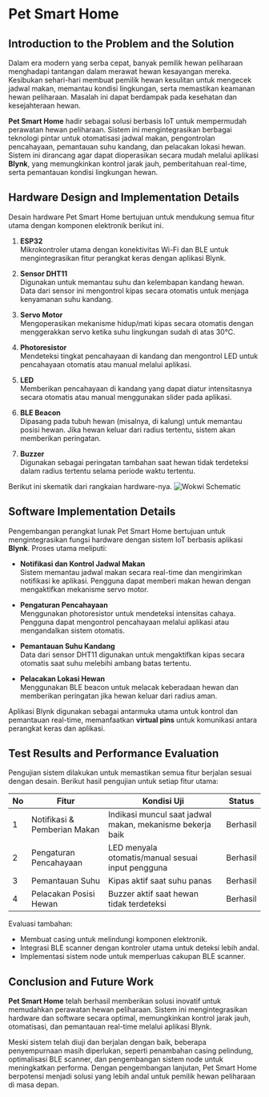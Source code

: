 # Pet Smart Home
## Introduction to the Problem and the Solution

Dalam era modern yang serba cepat, banyak pemilik hewan peliharaan menghadapi tantangan dalam merawat hewan kesayangan mereka. Kesibukan sehari-hari membuat pemilik hewan kesulitan untuk mengecek jadwal makan, memantau kondisi lingkungan, serta memastikan keamanan hewan peliharaan. Masalah ini dapat berdampak pada kesehatan dan kesejahteraan hewan.

**Pet Smart Home** hadir sebagai solusi berbasis IoT untuk mempermudah perawatan hewan peliharaan. Sistem ini mengintegrasikan berbagai teknologi pintar untuk otomatisasi jadwal makan, pengontrolan pencahayaan, pemantauan suhu kandang, dan pelacakan lokasi hewan. Sistem ini dirancang agar dapat dioperasikan secara mudah melalui aplikasi **Blynk**, yang memungkinkan kontrol jarak jauh, pemberitahuan real-time, serta pemantauan kondisi lingkungan hewan.

## Hardware Design and Implementation Details

Desain hardware Pet Smart Home bertujuan untuk mendukung semua fitur utama dengan komponen elektronik berikut ini. 

1. **ESP32**  
   Mikrokontroler utama dengan konektivitas Wi-Fi dan BLE untuk mengintegrasikan fitur perangkat keras dengan aplikasi Blynk.

2. **Sensor DHT11**  
   Digunakan untuk memantau suhu dan kelembapan kandang hewan. Data dari sensor ini mengontrol kipas secara otomatis untuk menjaga kenyamanan suhu kandang.

3. **Servo Motor**  
   Mengoperasikan mekanisme hidup/mati kipas secara otomatis dengan menggerakkan servo ketika suhu lingkungan sudah di atas 30°C.

4. **Photoresistor**  
   Mendeteksi tingkat pencahayaan di kandang dan mengontrol LED untuk pencahayaan otomatis atau manual melalui aplikasi.

5. **LED**  
   Memberikan pencahayaan di kandang yang dapat diatur intensitasnya secara otomatis atau manual menggunakan slider pada aplikasi.

6. **BLE Beacon**  
   Dipasang pada tubuh hewan (misalnya, di kalung) untuk memantau posisi hewan. Jika hewan keluar dari radius tertentu, sistem akan memberikan peringatan.

7. **Buzzer**  
   Digunakan sebagai peringatan tambahan saat hewan tidak terdeteksi dalam radius tertentu selama periode waktu tertentu.

Berikut ini skematik dari rangkaian hardware-nya.
![Wokwi Schematic](https://github.com/user-attachments/assets/10bb1063-3a1a-444a-9531-ed18953e3e1a)

## Software Implementation Details

Pengembangan perangkat lunak Pet Smart Home bertujuan untuk mengintegrasikan fungsi hardware dengan sistem IoT berbasis aplikasi **Blynk**. Proses utama meliputi:

- **Notifikasi dan Kontrol Jadwal Makan**  
  Sistem memantau jadwal makan secara real-time dan mengirimkan notifikasi ke aplikasi. Pengguna dapat memberi makan hewan dengan mengaktifkan mekanisme servo motor.

- **Pengaturan Pencahayaan**  
  Menggunakan photoresistor untuk mendeteksi intensitas cahaya. Pengguna dapat mengontrol pencahayaan melalui aplikasi atau mengandalkan sistem otomatis.

- **Pemantauan Suhu Kandang**  
  Data dari sensor DHT11 digunakan untuk mengaktifkan kipas secara otomatis saat suhu melebihi ambang batas tertentu.

- **Pelacakan Lokasi Hewan**  
  Menggunakan BLE beacon untuk melacak keberadaan hewan dan memberikan peringatan jika hewan keluar dari radius aman.

Aplikasi Blynk digunakan sebagai antarmuka utama untuk kontrol dan pemantauan real-time, memanfaatkan **virtual pins** untuk komunikasi antara perangkat keras dan aplikasi.

## Test Results and Performance Evaluation

Pengujian sistem dilakukan untuk memastikan semua fitur berjalan sesuai dengan desain. Berikut hasil pengujian untuk setiap fitur utama:

| No | Fitur                       | Kondisi Uji                                              | Status   |
|----|-----------------------------|----------------------------------------------------------|----------|
| 1  | Notifikasi & Pemberian Makan| Indikasi muncul saat jadwal makan, mekanisme bekerja baik| Berhasil |
| 2  | Pengaturan Pencahayaan      | LED menyala otomatis/manual sesuai input pengguna        | Berhasil |
| 3  | Pemantauan Suhu             | Kipas aktif saat suhu panas                              | Berhasil |
| 4  | Pelacakan Posisi Hewan      | Buzzer aktif saat hewan tidak terdeteksi                | Berhasil |

Evaluasi tambahan:
- Membuat casing untuk melindungi komponen elektronik.
- Integrasi BLE scanner dengan kontroler utama untuk deteksi lebih andal.
- Implementasi sistem node untuk memperluas cakupan BLE scanner.

## Conclusion and Future Work

**Pet Smart Home** telah berhasil memberikan solusi inovatif untuk memudahkan perawatan hewan peliharaan. Sistem ini mengintegrasikan hardware dan software secara optimal, memungkinkan kontrol jarak jauh, otomatisasi, dan pemantauan real-time melalui aplikasi Blynk.

Meski sistem telah diuji dan berjalan dengan baik, beberapa penyempurnaan masih diperlukan, seperti penambahan casing pelindung, optimalisasi BLE scanner, dan pengembangan sistem node untuk meningkatkan performa. Dengan pengembangan lanjutan, Pet Smart Home berpotensi menjadi solusi yang lebih andal untuk pemilik hewan peliharaan di masa depan.

